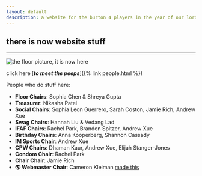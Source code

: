 ```yaml
---
layout: default
description: a website for the burton 4 players in the year of our lord 2020
---
```


## there is now website stuff
---

<img src="{% link img/floor.jpg %}" alt="the floor picture, it is now here" class="img-fluid" />

click here [_**to meet the peeps**_]({% link people.html %})

People who do stuff here:

- **Floor Chairs**: Sophia Chen & Shreya Gupta
- **Treasurer**: Nikasha Patel
- **Social Chairs**: Sophia Leon Guerrero, Sarah Coston, Jamie Rich, Andrew Xue
- **Swag Chairs**: Hannah Liu & Vedang Lad
- **IFAF Chairs**: Rachel Park, Branden Spitzer, Andrew Xue
- **Birthday Chairs**: Anna Kooperberg, Shannon Cassady
- **IM Sports Chair**: Andrew Xue
- **CPW Chairs**: Dhaman Kaur, Andrew Xue, Elijah Stanger-Jones
- **Condom Chair**: Rachel Park
- **Chair Chair**: ​Jamie Rich
- **🌎 Webmaster Chair**: Cameron Kleiman <a class="font-italic badge badge-danger font-weight-bold" href="#">made this</a>

